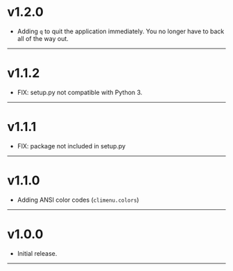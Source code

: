# v1.2.0
*   Adding `q` to quit the application immediately.  You no longer have to
    back all of the way out.
***

# v1.1.2
*   FIX: setup.py not compatible with Python 3.
***

# v1.1.1
*   FIX: package not included in setup.py
***

# v1.1.0
*   Adding ANSI color codes (`climenu.colors`)
***


# v1.0.0
*   Initial release.
***